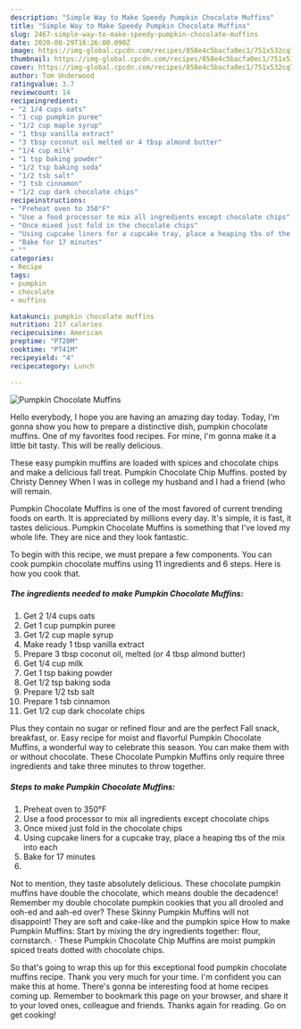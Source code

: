 ```yaml
---
description: "Simple Way to Make Speedy Pumpkin Chocolate Muffins"
title: "Simple Way to Make Speedy Pumpkin Chocolate Muffins"
slug: 2467-simple-way-to-make-speedy-pumpkin-chocolate-muffins
date: 2020-08-29T16:26:00.090Z
image: https://img-global.cpcdn.com/recipes/058e4c5bacfa0ec1/751x532cq70/pumpkin-chocolate-muffins-recipe-main-photo.jpg
thumbnail: https://img-global.cpcdn.com/recipes/058e4c5bacfa0ec1/751x532cq70/pumpkin-chocolate-muffins-recipe-main-photo.jpg
cover: https://img-global.cpcdn.com/recipes/058e4c5bacfa0ec1/751x532cq70/pumpkin-chocolate-muffins-recipe-main-photo.jpg
author: Tom Underwood
ratingvalue: 3.7
reviewcount: 14
recipeingredient:
- "2 1/4 cups oats"
- "1 cup pumpkin puree"
- "1/2 cup maple syrup"
- "1 tbsp vanilla extract"
- "3 tbsp coconut oil melted or 4 tbsp almond butter"
- "1/4 cup milk"
- "1 tsp baking powder"
- "1/2 tsp baking soda"
- "1/2 tsb salt"
- "1 tsb cinnamon"
- "1/2 cup dark chocolate chips"
recipeinstructions:
- "Preheat oven to 350°F"
- "Use a food processor to mix all ingredients except chocolate chips"
- "Once mixed just fold in the chocolate chips"
- "Using cupcake liners for a cupcake tray, place a heaping tbs of the mix into each"
- "Bake for 17 minutes"
- ""
categories:
- Recipe
tags:
- pumpkin
- chocolate
- muffins

katakunci: pumpkin chocolate muffins 
nutrition: 217 calories
recipecuisine: American
preptime: "PT20M"
cooktime: "PT41M"
recipeyield: "4"
recipecategory: Lunch

---
```



![Pumpkin Chocolate Muffins](https://img-global.cpcdn.com/recipes/058e4c5bacfa0ec1/751x532cq70/pumpkin-chocolate-muffins-recipe-main-photo.jpg)

Hello everybody, I hope you are having an amazing day today. Today, I'm gonna show you how to prepare a distinctive dish, pumpkin chocolate muffins. One of my favorites food recipes. For mine, I'm gonna make it a little bit tasty. This will be really delicious.

These easy pumpkin muffins are loaded with spices and chocolate chips and make a delicious fall treat. Pumpkin Chocolate Chip Muffins. posted by Christy Denney When I was in college my husband and I had a friend (who will remain.

Pumpkin Chocolate Muffins is one of the most favored of current trending foods on earth. It is appreciated by millions every day. It's simple, it is fast, it tastes delicious. Pumpkin Chocolate Muffins is something that I've loved my whole life. They are nice and they look fantastic.


To begin with this recipe, we must prepare a few components. You can cook pumpkin chocolate muffins using 11 ingredients and 6 steps. Here is how you cook that.

<!--inarticleads1-->

##### The ingredients needed to make Pumpkin Chocolate Muffins:

1. Get 2 1/4 cups oats
1. Get 1 cup pumpkin puree
1. Get 1/2 cup maple syrup
1. Make ready 1 tbsp vanilla extract
1. Prepare 3 tbsp coconut oil, melted (or 4 tbsp almond butter)
1. Get 1/4 cup milk
1. Get 1 tsp baking powder
1. Get 1/2 tsp baking soda
1. Prepare 1/2 tsb salt
1. Prepare 1 tsb cinnamon
1. Get 1/2 cup dark chocolate chips


Plus they contain no sugar or refined flour and are the perfect Fall snack, breakfast, or. Easy recipe for moist and flavorful Pumpkin Chocolate Muffins, a wonderful way to celebrate this season. You can make them with or without chocolate. These Chocolate Pumpkin Muffins only require three ingredients and take three minutes to throw together. 

<!--inarticleads2-->

##### Steps to make Pumpkin Chocolate Muffins:

1. Preheat oven to 350°F
1. Use a food processor to mix all ingredients except chocolate chips
1. Once mixed just fold in the chocolate chips
1. Using cupcake liners for a cupcake tray, place a heaping tbs of the mix into each
1. Bake for 17 minutes
1. 


Not to mention, they taste absolutely delicious. These chocolate pumpkin muffins have double the chocolate, which means double the decadence! Remember my double chocolate pumpkin cookies that you all drooled and ooh-ed and aah-ed over? These Skinny Pumpkin Muffins will not disappoint! They are soft and cake-like and the pumpkin spice How to make Pumpkin Muffins: Start by mixing the dry ingredients together: flour, cornstarch. · These Pumpkin Chocolate Chip Muffins are moist pumpkin spiced treats dotted with chocolate chips. 

So that's going to wrap this up for this exceptional food pumpkin chocolate muffins recipe. Thank you very much for your time. I'm confident you can make this at home. There's gonna be interesting food at home recipes coming up. Remember to bookmark this page on your browser, and share it to your loved ones, colleague and friends. Thanks again for reading. Go on get cooking!
